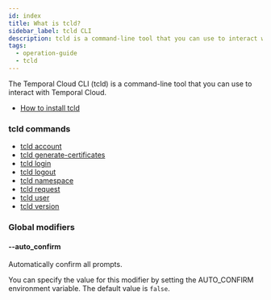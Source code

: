 ```yaml
---
id: index
title: What is tcld?
sidebar_label: tcld CLI
description: tcld is a command-line tool that you can use to interact with Temporal Cloud.
tags:
  - operation-guide
  - tcld
---
```


The Temporal Cloud CLI (tcld) is a command-line tool that you can use to interact with Temporal Cloud.

- [How to install tcld](/cloud/tcld/how-to-install-tcld)

### tcld commands

- [tcld account](/cloud/tcld/account)
- [tcld generate-certificates](/cloud/tcld/generate-certificates)
- [tcld login](/cloud/tcld/login)
- [tcld logout](/cloud/tcld/logout)
- [tcld namespace](/cloud/tcld/namespace)
- [tcld request](/cloud/tcld/request)
- [tcld user](/cloud/tcld/user)
- [tcld version](/cloud/tcld/version)

### Global modifiers

#### --auto_confirm

Automatically confirm all prompts.

You can specify the value for this modifier by setting the AUTO_CONFIRM environment variable.
The default value is `false`.
